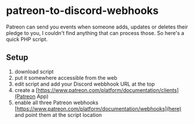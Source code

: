 # patreon-to-discord-webhooks

Patreon can send you events when someone adds, updates or deletes their pledge to you, I couldn't find anything that can process those. So here's a quick PHP script.

## Setup

1. download script
2. put it somewhere accessible from the web
3. edit script and add your Discord webbhook URL at the top
4. create a [https://www.patreon.com/platform/documentation/clients](Patreon App) 
5. enable all three Patreon webhooks [https://www.patreon.com/platform/documentation/webhooks](here) and point them at the script location
